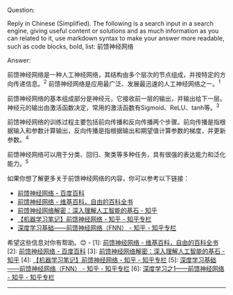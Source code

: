 Question:

Reply in Chinese (Simplified).
The following is a search input in a search engine, giving useful content or solutions and as much information as you can related to it, use markdown syntax to make your answer more readable, such as code blocks, bold, list:
前馈神经网络

Answer:

前馈神经网络是一种人工神经网络，其结构由多个层次的节点组成，并按特定的方向传递信息。<sup>2</sup> 前馈神经网络是应用最广泛、发展最迅速的人工神经网络之一。<sup>1</sup>

前馈神经网络的基本组成部分是神经元，它接收前一层的输出，并输出给下一层。神经元的输出由激活函数决定，常用的激活函数有Sigmoid、ReLU、tanh等。<sup>3</sup>

前馈神经网络的训练过程主要包括前向传播和反向传播两个步骤。前向传播是指根据输入和参数计算输出，反向传播是指根据输出和期望值计算参数的梯度，并更新参数。<sup>4</sup>

前馈神经网络可以用于分类、回归、聚类等多种任务，具有很强的表达能力和泛化能力。<sup>5</sup>

如果你想了解更多关于前馈神经网络的内容，你可以参考以下链接：

- [前馈神经网络 - 百度百科](https://baike.baidu.com/item/前馈神经网络/7580523)
- [前馈神经网络 - 维基百科，自由的百科全书](https://zh.wikipedia.org/wiki/%E5%89%8D%E9%A6%88%E7%A5%9E%E7%BB%8F%E7%BD%91%E7%BB%9C)
- [前馈神经网络解密：深入理解人工智能的基石 - 知乎](https://zhuanlan.zhihu.com/p/653205860)
- [【机器学习笔记】前馈神经网络 - 知乎 - 知乎专栏](https://zhuanlan.zhihu.com/p/369278313)
- [深度学习基础——前馈神经网络（FNN） - 知乎 - 知乎专栏](https://zhuanlan.zhihu.com/p/55168032)

希望这些信息对你有帮助。😊
\-
\[1]: [前馈神经网络 - 维基百科，自由的百科全书](https://zh.wikipedia.org/wiki/%E5%89%8D%E9%A6%88%E7%A5%9E%E7%BB%8F%E7%BD%91%E7%BB%9C)
\[2]: [前馈神经网络 - 百度百科](https://baike.baidu.com/item/前馈神经网络/7580523)
\[3]: [前馈神经网络解密：深入理解人工智能的基石 - 知乎](https://zhuanlan.zhihu.com/p/653205860)
\[4]: [【机器学习笔记】前馈神经网络 - 知乎 - 知乎专栏](https://zhuanlan.zhihu.com/p/369278313)
\[5]: [深度学习基础——前馈神经网络（FNN） - 知乎 - 知乎专栏](https://zhuanlan.zhihu.com/p/55168032)
\[6]: [深度学习之1——前馈神经网络 - 知乎 - 知乎专栏](https://zhuanlan.zhihu.com/p/68487669)

<hr/>

